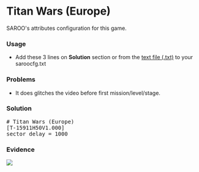 # Titan Wars (Europe)

SAROO's attributes configuration for this game.

### Usage

- Add these 3 lines on **Solution** section or from the [text file (.txt)](./config.txt) to your saroocfg.txt

### Problems

- It does glitches the video before first mission/level/stage.

### Solution

<pre># Titan Wars (Europe)
[T-15911H50V1.000]
sector_delay = 1000</pre>

### Evidence

[![](https://img.youtube.com/vi/k3jo4TqNXrQ/0.jpg)](https://youtu.be/k3jo4TqNXrQ)
